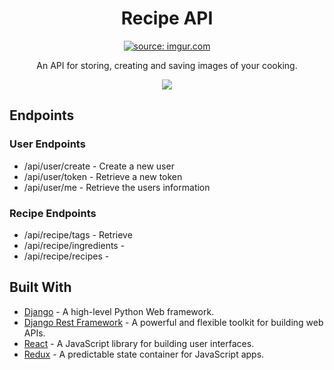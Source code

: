 <div align="center">
    <h1>Recipe API</h1>
    <a href="https://imgur.com/77FIV0U">
        <img src="https://i.imgur.com/77FIV0U.jpg" title="source: imgur.com" />
    </a>
</div>

<p align="center">
    An API for storing, creating and saving images of your cooking.
</p>

<p align="center">
    <a href="https://travis-ci.org/HKSenior/recipe-api/builds">
        <img src="https://travis-ci.org/HKSenior/recipe-api.svg?branch=master">
    </a>
</p>

## Endpoints

### User Endpoints
* /api/user/create - Create a new user
* /api/user/token - Retrieve a new token
* /api/user/me - Retrieve the users information

### Recipe Endpoints
* /api/recipe/tags - Retrieve 
* /api/recipe/ingredients - 
* /api/recipe/recipes - 

## Built With
* [Django](https://www.djangoproject.com/) - A high-level Python Web framework.
* [Django Rest Framework](https://www.django-rest-framework.org/) - A powerful and flexible toolkit for building web APIs.
* [React](https://reactjs.org/) - A JavaScript library for building user interfaces.
* [Redux](https://redux.js.org/) - A predictable state container for JavaScript apps.
